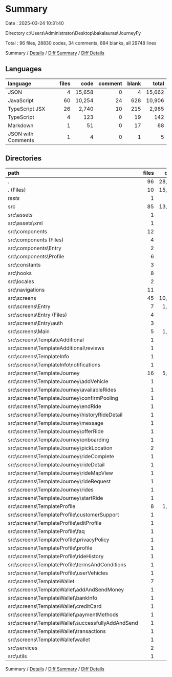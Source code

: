 # Summary

Date : 2025-03-24 10:31:40

Directory c:\\Users\\Administrator\\Desktop\\bakalauras\\JourneyFy

Total : 96 files,  28830 codes, 34 comments, 884 blanks, all 29748 lines

Summary / [Details](details.md) / [Diff Summary](diff.md) / [Diff Details](diff-details.md)

## Languages
| language | files | code | comment | blank | total |
| :--- | ---: | ---: | ---: | ---: | ---: |
| JSON | 4 | 15,658 | 0 | 4 | 15,662 |
| JavaScript | 60 | 10,254 | 24 | 628 | 10,906 |
| TypeScript JSX | 26 | 2,740 | 10 | 215 | 2,965 |
| TypeScript | 4 | 123 | 0 | 19 | 142 |
| Markdown | 1 | 51 | 0 | 17 | 68 |
| JSON with Comments | 1 | 4 | 0 | 1 | 5 |

## Directories
| path | files | code | comment | blank | total |
| :--- | ---: | ---: | ---: | ---: | ---: |
| . | 96 | 28,830 | 34 | 884 | 29,748 |
| . (Files) | 10 | 15,762 | 0 | 28 | 15,790 |
| _tests_ | 1 | 9 | 0 | 2 | 11 |
| src | 85 | 13,059 | 34 | 854 | 13,947 |
| src\\assets | 1 | 62 | 0 | 11 | 73 |
| src\\assets\\xml | 1 | 62 | 0 | 11 | 73 |
| src\\components | 12 | 683 | 0 | 61 | 744 |
| src\\components (Files) | 4 | 233 | 0 | 20 | 253 |
| src\\components\\Entry | 2 | 172 | 0 | 8 | 180 |
| src\\components\\Profile | 6 | 278 | 0 | 33 | 311 |
| src\\constants | 3 | 328 | 0 | 61 | 389 |
| src\\hooks | 8 | 534 | 7 | 91 | 632 |
| src\\locales | 2 | 90 | 0 | 4 | 94 |
| src\\navigations | 11 | 470 | 4 | 38 | 512 |
| src\\screens | 45 | 10,805 | 23 | 571 | 11,399 |
| src\\screens\\Entry | 7 | 1,227 | 0 | 73 | 1,300 |
| src\\screens\\Entry (Files) | 4 | 626 | 0 | 29 | 655 |
| src\\screens\\Entry\\auth | 3 | 601 | 0 | 44 | 645 |
| src\\screens\\Main | 5 | 1,820 | 10 | 104 | 1,934 |
| src\\screens\\TemplateAdditional | 1 | 145 | 0 | 5 | 150 |
| src\\screens\\TemplateAdditional\\reviews | 1 | 145 | 0 | 5 | 150 |
| src\\screens\\TemplateInfo | 1 | 196 | 0 | 15 | 211 |
| src\\screens\\TemplateInfo\\notifications | 1 | 196 | 0 | 15 | 211 |
| src\\screens\\TemplateJourney | 16 | 5,308 | 13 | 244 | 5,565 |
| src\\screens\\TemplateJourney\\addVehicle | 1 | 336 | 0 | 15 | 351 |
| src\\screens\\TemplateJourney\\availableRides | 1 | 280 | 0 | 11 | 291 |
| src\\screens\\TemplateJourney\\confirmPooling | 1 | 75 | 0 | 7 | 82 |
| src\\screens\\TemplateJourney\\endRide | 1 | 474 | 4 | 14 | 492 |
| src\\screens\\TemplateJourney\\historyRideDetail | 1 | 396 | 0 | 19 | 415 |
| src\\screens\\TemplateJourney\\message | 1 | 260 | 0 | 13 | 273 |
| src\\screens\\TemplateJourney\\offerRide | 1 | 425 | 0 | 17 | 442 |
| src\\screens\\TemplateJourney\\onboarding | 1 | 292 | 0 | 16 | 308 |
| src\\screens\\TemplateJourney\\pickLocation | 2 | 443 | 4 | 38 | 485 |
| src\\screens\\TemplateJourney\\rideComplete | 1 | 76 | 0 | 7 | 83 |
| src\\screens\\TemplateJourney\\rideDetail | 1 | 622 | 0 | 24 | 646 |
| src\\screens\\TemplateJourney\\rideMapView | 1 | 374 | 0 | 17 | 391 |
| src\\screens\\TemplateJourney\\rideRequest | 1 | 532 | 0 | 18 | 550 |
| src\\screens\\TemplateJourney\\rides | 1 | 296 | 0 | 14 | 310 |
| src\\screens\\TemplateJourney\\startRide | 1 | 427 | 5 | 14 | 446 |
| src\\screens\\TemplateProfile | 8 | 1,157 | 0 | 74 | 1,231 |
| src\\screens\\TemplateProfile\\customerSupport | 1 | 221 | 0 | 10 | 231 |
| src\\screens\\TemplateProfile\\editProfile | 1 | 130 | 0 | 15 | 145 |
| src\\screens\\TemplateProfile\\faq | 1 | 85 | 0 | 6 | 91 |
| src\\screens\\TemplateProfile\\privacyPolicy | 1 | 80 | 0 | 7 | 87 |
| src\\screens\\TemplateProfile\\profile | 1 | 190 | 0 | 10 | 200 |
| src\\screens\\TemplateProfile\\rideHistory | 1 | 254 | 0 | 10 | 264 |
| src\\screens\\TemplateProfile\\termsAndConditions | 1 | 47 | 0 | 6 | 53 |
| src\\screens\\TemplateProfile\\userVehicles | 1 | 150 | 0 | 10 | 160 |
| src\\screens\\TemplateWallet | 7 | 952 | 0 | 56 | 1,008 |
| src\\screens\\TemplateWallet\\addAndSendMoney | 1 | 115 | 0 | 7 | 122 |
| src\\screens\\TemplateWallet\\bankInfo | 1 | 167 | 0 | 10 | 177 |
| src\\screens\\TemplateWallet\\creditCard | 1 | 92 | 0 | 8 | 100 |
| src\\screens\\TemplateWallet\\paymentMethods | 1 | 130 | 0 | 8 | 138 |
| src\\screens\\TemplateWallet\\successfullyAddAndSend | 1 | 95 | 0 | 8 | 103 |
| src\\screens\\TemplateWallet\\transactions | 1 | 152 | 0 | 5 | 157 |
| src\\screens\\TemplateWallet\\wallet | 1 | 201 | 0 | 10 | 211 |
| src\\services | 2 | 69 | 0 | 14 | 83 |
| src\\utils | 1 | 18 | 0 | 3 | 21 |

Summary / [Details](details.md) / [Diff Summary](diff.md) / [Diff Details](diff-details.md)